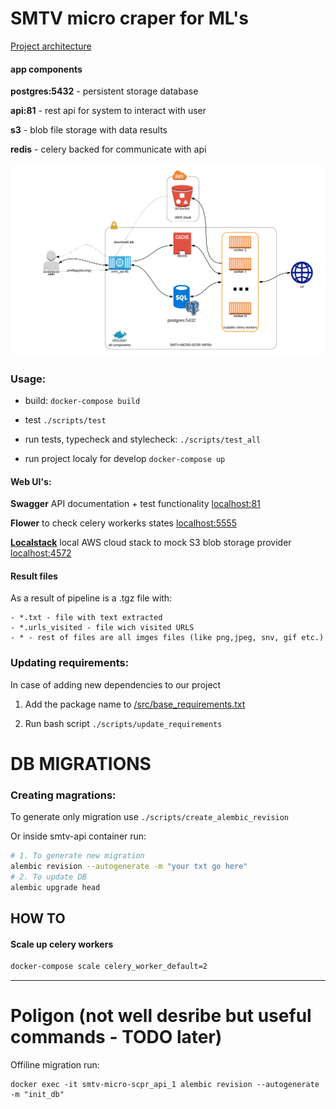 # SMTV micro craper for ML's

[Project architecture](./infra.png)

#### app components

**postgres:5432** - persistent storage database

**api:81** - rest api for system to interact with user

**s3** - blob file storage with data results

**redis** - celery backed for communicate with api

![infra.png](infra.png)

### Usage:

- build:
`docker-compose build`

- test
`./scripts/test`

- run tests, typecheck and stylecheck:
`./scripts/test_all`

- run project localy for develop `docker-compose up`

#### Web UI's:

**Swagger** API documentation + test functionality [localhost:81](http://localhost:81/)

**Flower** to check celery workerks states [localhost:5555](http://localhost:5555/)

**[Localstack](https://github.com/localstack/localstack)** local AWS cloud stack to mock S3 blob storage provider [localhost:4572](http://localhost:4572/)

#### Result files

As a result of pipeline is a .tgz file with:

    - *.txt - file with text extracted
    - *.urls_visited - file wich visited URLS
    - * - rest of files are all imges files (like png,jpeg, snv, gif etc.)


### Updating requirements:
In case of adding new dependencies to our project

1. Add the package name to [/src/base_requirements.txt](/src/base_requirements.txt)

2. Run bash script `./scripts/update_requirements`


# DB MIGRATIONS #
### Creating magrations:

To generate only migration use `./scripts/create_alembic_revision`

Or inside smtv-api container run:

```bash
# 1. To generate new migration
alembic revision --autogenerate -m "your txt go here"
# 2. To update DB
alembic upgrade head
```

## HOW TO

#### Scale up celery workers
```bash
docker-compose scale celery_worker_default=2
```


--------------------------

# Poligon (not well desribe but useful commands - TODO later)


Offiline migration run:
```
docker exec -it smtv-micro-scpr_api_1 alembic revision --autogenerate -m "init_db"
``` 

